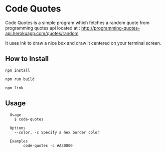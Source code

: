 # Code Quotes

Code Quotes is a simple program which fetches a random quote from programming quotes api located at : http://programming-quotes-api.herokuapp.com/quotes/random

It uses ink to draw a nice box and draw it centered on your terminal screen.

## How to Install

```shell
npm install

npm run build

npm link
```

## Usage

```shell
  Usage
    $ code-quotes

  Options
    --color, -c Specify a hex border color

  Examples
        code-quotes -c #A30000
```
